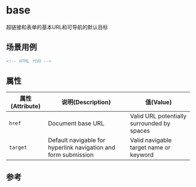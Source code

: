 # base

超链接和表单的基本URL和可导航的默认目标

## 场景用例

```html
<!-- HTML 代码 -->
```

## 属性

属性(Attribute) | 说明(Description) | 值(Value)
---|---|---
`href` | Document base URL | Valid URL potentially surrounded by spaces
`target` | Default navigable for hyperlink navigation and form submission | Valid navigable target name or keyword

## 参考
